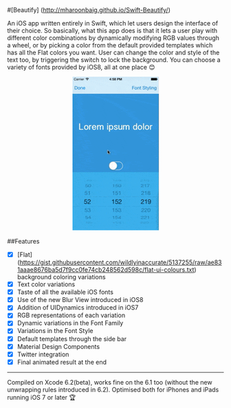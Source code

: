 #[Beautify] (http://mharoonbaig.github.io/Swift-Beautify/) 

An iOS app written entirely in Swift, which let users design the interface of their choice. 
So basically, what this app does is that it lets a user play with different color combinations by dynamically modifying RGB
values through a wheel, or by picking a color from the default provided templates which has all the Flat colors you want. User can change the color and style of the text too, by triggering the switch to lock the background. You can choose a variety of fonts provided by iOS8, all at one place :blush:

<p align="center">
<img src="Screenshots/screencast.gif" alt="Demo">
</p>

##Features
- [x] [Flat] (https://gist.githubusercontent.com/wildlyinaccurate/5137255/raw/ae831aaae8676ba5d7f9cc0fe74cb248562d598c/flat-ui-colours.txt) background coloring variations
- [x] Text color variations
- [x] Taste of all the available iOS fonts
- [x] Use of the new Blur View introduced in iOS8
- [x] Addition of UIDynamics introduced in iOS7
- [x] RGB representations of each variation
- [x] Dynamic variations in the Font Family
- [x] Variations in the Font Style
- [x] Default templates through the side bar
- [x] Material Design Components
- [x] Twitter integration
- [x] Final animated result at the end

---
Compiled on Xcode 6.2(beta), works fine on the 6.1 too (without the new unwrapping rules introduced in 6.2). Optimised both for iPhones and iPads running iOS 7 or later :trophy:
